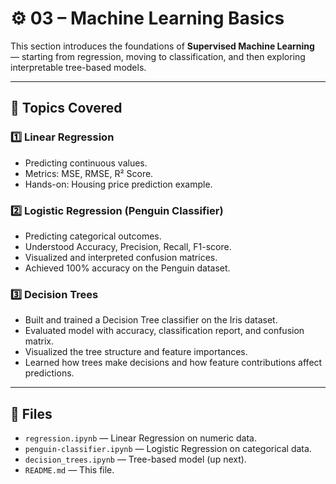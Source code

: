 # ⚙️ 03 – Machine Learning Basics

This section introduces the foundations of **Supervised Machine Learning** — starting from regression, moving to classification, and then exploring interpretable tree-based models.

---

## 🧠 Topics Covered

### 1️⃣ Linear Regression
- Predicting continuous values.
- Metrics: MSE, RMSE, R² Score.
- Hands-on: Housing price prediction example.

### 2️⃣ Logistic Regression (Penguin Classifier)
- Predicting categorical outcomes.
- Understood Accuracy, Precision, Recall, F1-score.
- Visualized and interpreted confusion matrices.
- Achieved 100% accuracy on the Penguin dataset.

### 3️⃣ Decision Trees
- Built and trained a Decision Tree classifier on the Iris dataset.
- Evaluated model with accuracy, classification report, and confusion matrix.
- Visualized the tree structure and feature importances.
- Learned how trees make decisions and how feature contributions affect predictions.

---

## 📁 Files
- `regression.ipynb` — Linear Regression on numeric data.
- `penguin-classifier.ipynb` — Logistic Regression on categorical data.
- `decision_trees.ipynb` — Tree-based model (up next).
- `README.md` — This file.
